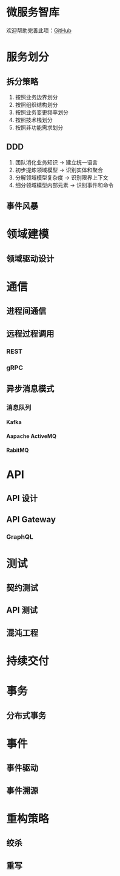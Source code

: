 # 微服务智库

欢迎帮助完善此项：[GitHub](https://github.com/phodal/ledge/blob/master/src/assets/docs/think-tank/microservices.md)

# 服务划分

## 拆分策略

1. 按照业务边界划分
2. 按照组织结构划分
3. 按照业务变更频率划分 
4. 按照技术栈划分 
5. 按照非功能需求划分 

## DDD


1. 团队消化业务知识 -> 建立统一语言
2. 初步提炼领域模型 -> 识别实体和聚合
3. 分解领域模型复杂度 -> 识别限界上下文
4. 细分领域模型内部元素 -> 识别事件和命令

## 事件风暴

# 领域建模

## 领域驱动设计

# 通信

## 进程间通信

## 远程过程调用

### REST

### gRPC

## 异步消息模式

### 消息队列

#### Kafka

#### Aapache ActiveMQ

#### RabitMQ

# API

## API 设计

## API Gateway

### GraphQL

# 测试

## 契约测试

## API 测试

## 混沌工程

# 持续交付

# 事务

## 分布式事务

# 事件

## 事件驱动

## 事件溯源

# 重构策略

## 绞杀

## 重写
